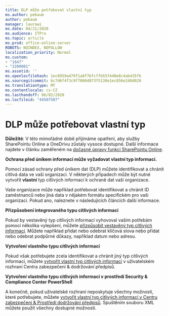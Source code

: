 ```yaml
---
title: DLP může potřebovat vlastní typ
ms.author: pebaum
author: pebaum
manager: laurawi
ms.date: 04/21/2020
ms.audience: ITPro
ms.topic: article
ms.prod: office-online-server
ROBOTS: NOINDEX, NOFOLLOW
localization_priority: Normal
ms.custom:
- "1647"
- "3200001"
ms.assetid: ''
ms.openlocfilehash: 1ec8959a479f1a8f7bfcffb55f440e8c4ab435fb
ms.sourcegitcommit: bc7d6f4f3c9f7060d073f5130e1ec856e248d020
ms.translationtype: MT
ms.contentlocale: cs-CZ
ms.lasthandoff: 06/02/2020
ms.locfileid: "44507507"
---
```

# <a name="dlp-might-need-a-custom-type"></a>DLP může potřebovat vlastní typ

**Důležité**: V této mimořádné době přijímáme opatření, aby služby SharePointu Online a OneDrivu zůstaly vysoce dostupné. Další informace najdete v článku zaměřeném na [dočasné úpravy funkcí SharePointu Online](https://aka.ms/ODSPAdjustments).

**Ochrana před únikem informací může vyžadovat vlastní typ informací.**

Pomocí zásad ochrany před únikem dat (DLP) můžete identifikovat a chránit citlivá data ve vaší organizaci. V některých případech může být nutné vytvořit **vlastní** typ citlivých informací k ochraně dat vaší organizace.

Vaše organizace může například potřebovat identifikovat a chránit ID zaměstnanců nebo jiná data v nějakém formátu specifickém pro vaši organizaci. Pokud ano, naleznete v následujících článcích další informace.
  
 **Přizpůsobení integrovaného typu citlivých informací**
  
Pokud by vestavěný typ citlivých informací vyhovoval vašim potřebám pomocí několika vylepšení, můžete [přizpůsobit vestavěný typ citlivých informací](https://docs.microsoft.com/microsoft-365/compliance/customize-a-built-in-sensitive-information-type). Můžete například přidat nebo odebrat klíčová slova nebo přidat nebo odebrat podpůrné důkazy, například datum nebo adresu.
  
 **Vytvoření vlastního typu citlivých informací**
  
Pokud však potřebujete zcela identifikovat a chránit jiný typ citlivých informací, můžete [vytvořit vlastní typ citlivých informací](https://docs.microsoft.com/microsoft-365/compliance/create-a-custom-sensitive-information-type) v uživatelském rozhraní Centra zabezpečení & dodržování předpisů.
  
**Vytvoření vlastního typu citlivých informací v prostředí Security & Compliance Center PowerShell**

A konečně, pokud uživatelské rozhraní neposkytuje všechny možnosti, které potřebujete, můžete [vytvořit vlastní typ citlivých informací v Centru zabezpečení & Prostředí dodržování předpisů](https://docs.microsoft.com/microsoft-365/compliance/create-a-custom-sensitive-information-type-in-scc-powershell). Spuštěním souboru XML můžete použít všechny dostupné možnosti.
